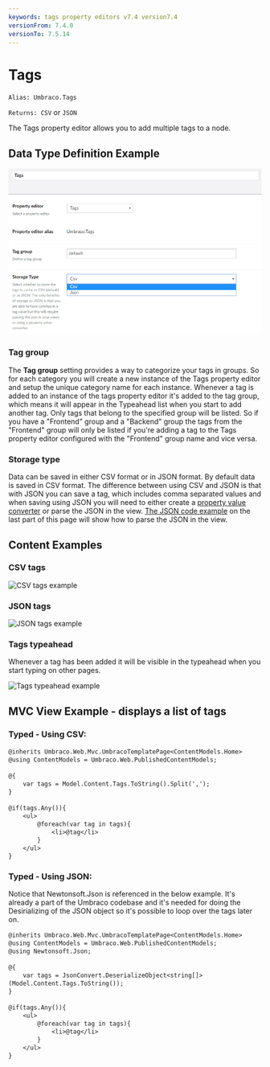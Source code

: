 ```yaml
---
keywords: tags property editors v7.4 version7.4
versionFrom: 7.4.0
versionTo: 7.5.14
---
```


# Tags
`Alias: Umbraco.Tags`

`Returns: CSV` or `JSON`

The Tags property editor allows you to add multiple tags to a node.

## Data Type Definition Example

![Data Type Definition Example](images/tags/configuration.png)

### Tag group

The **Tag group** setting provides a way to categorize your tags in groups. So for each category you will create a new instance of the Tags property editor and setup the unique category name for each instance. Whenever a tag is added to an instance of the tags property editor it's added to the tag group, which means it will appear in the Typeahead list when you start to add another tag. Only tags that belong to the specified group will be listed. So if you have a "Frontend" group and a "Backend" group the tags from the "Frontend" group will only be listed if you're adding a tag to the Tags property editor configured with the "Frontend" group name and vice versa.

### Storage type

Data can be saved in either CSV format or in JSON format. By default data is saved in CSV format. The difference between using CSV and JSON is that with JSON you can save a tag, which includes comma separated values and when saving using JSON you will need to either create a [property value converter](../../../../Extending/Property-Editors/value-converters.md "Read more about property value converters") or parse the JSON in the view. [The JSON code example](#typed-using-json) on the last part of this page will show how to parse the JSON in the view.

## Content Examples

### CSV tags

![CSV tags example](images/tags/7_4/csv-example.png)

### JSON tags

![JSON tags example](images/tags/7_4/json-example.png)

### Tags typeahead

Whenever a tag has been added it will be visible in the typeahead when you start typing on other pages.

![Tags typeahead example](images/tags/7_4/typeahead.png)

## MVC View Example - displays a list of tags

### Typed - Using CSV:
    @inherits Umbraco.Web.Mvc.UmbracoTemplatePage<ContentModels.Home>
    @using ContentModels = Umbraco.Web.PublishedContentModels;

    @{
	    var tags = Model.Content.Tags.ToString().Split(',');
    }

    @if(tags.Any()){
        <ul>
            @foreach(var tag in tags){
                <li>@tag</li>
            }
        </ul>
    }

### Typed - Using JSON:
Notice that Newtonsoft.Json is referenced in the below example. It's already a part of the Umbraco codebase and it's needed for doing the Desirializing of the JSON object so it's possible to loop over the tags later on.

    @inherits Umbraco.Web.Mvc.UmbracoTemplatePage<ContentModels.Home>
    @using ContentModels = Umbraco.Web.PublishedContentModels;
    @using Newtonsoft.Json;

    @{
	    var tags = JsonConvert.DeserializeObject<string[]>(Model.Content.Tags.ToString());
    }

    @if(tags.Any()){
        <ul>
            @foreach(var tag in tags){
                <li>@tag</li>
            }
        </ul>
    }
